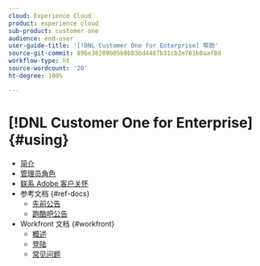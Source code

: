 ```yaml
---
cloud: Experience Cloud
product: experience cloud
sub-product: customer one
audience: end-user
user-guide-title: '[!DNL Customer One for Enterprise] 帮助'
source-git-commit: 89be38209b05b9b836d4487b31cb2e761b8aaf8d
workflow-type: ht
source-wordcount: '20'
ht-degree: 100%

---
```



# [!DNL Customer One for Enterprise] {#using}

+ [简介](home.md)
+ [管理员角色](admin-roles.md)
+ [联系 Adobe 客户关怀](customer-care.md)
+ 参考文档 {#ref-docs}
   + [先前公告](intro-customer-support.md)
   + [跑酷吧公告](parkour-now.md)
+ Workfront 文档 {#workfront}
   + [概述](overview.md)
   + [登陆](landing.md)
   + [常见问题](faq.md)
